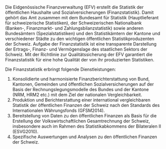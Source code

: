 <!--
                                Source URL: https://www.efv.admin.ch/efv/de/home/themen/finanzstatistik/grundlagen.html
                                Page ID: 26
                                -->

                                
Die Eidgenössische Finanzverwaltung (EFV) erstellt die Statistik der öffentlichen Haushalte und Sozialversicherungen (Finanzstatistik). Damit gehört das Amt zusammen mit dem Bundesamt für Statistik (Hauptlieferant für schweizerische Statistiken), der Schweizerischen Nationalbank (Banken\-, Finanzmarkt\- und Zahlungsbilanzstatistik) sowie anderen Bundesämtern (Spezialstatistiken) und den Statistikämtern der Kantone und verschiedener Städte zu den wichtigen öffentlichen Statistikproduzenten der Schweiz. Aufgabe der Finanzstatistik ist eine transparente Darstellung der Ertrags\-, Finanz\- und Vermögenslage des staatlichen Sektors der Schweiz. Mit der Richtlinie zur Qualitätssicherung der EFV garantiert die Finanzstatistik für eine hohe Qualität der von ihr produzierten Statistiken.


Die Finanzstatistik erbringt folgende Dienstleistungen:


1. Konsolidierte und harmonisierte Finanzberichterstattung von Bund, Kantonen, Gemeinden und öffentlichen Sozialversicherungen auf der Basis der Rechnungslegungsmodelle des Bundes und der Kantone (NRM, HRM2 etc.) mit dem Ziel der nationalen Vergleichbarkeit.
2. Produktion und Berichterstattung einer international vergleichbaren Statistik der öffentlichen Finanzen der Schweiz nach den Standards des Internationalen Währungsfonds (GFSM2014\).
3. Bereitstellung von Daten zu den öffentlichen Finanzen als Basis für die Erstellung der Volkswirtschaftlichen Gesamtrechnung der Schweiz, insbesondere auch im Rahmen des Statistikabkommens der Bilateralen II (ESVG2010\).
4. Spezifische Auswertungen und Analysen zu den öffentlichen Finanzen der Schweiz.


